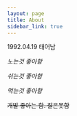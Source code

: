 ```yaml
---
layout: page
title: About
sidebar_link: true
---
```


1992.04.19 태어남

*노는것 좋아함*

*쉬는것 좋아함*

*먹는것 좋아함*

~~개발 좋아는 함. 잘은못함~~
